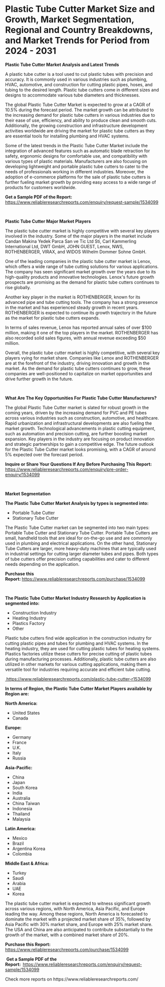 <p><h1>Plastic Tube Cutter Market Size and Growth, Market Segmentation, Regional and Country Breakdowns, and Market Trends for Period from 2024 -  2031</h1></p><p><strong>Plastic Tube Cutter Market Analysis and Latest Trends</strong></p>
<p><p>A plastic tube cutter is a tool used to cut plastic tubes with precision and accuracy. It is commonly used in various industries such as plumbing, HVAC, automotive, and construction for cutting plastic pipes, hoses, and tubing to the desired length. Plastic tube cutters come in different sizes and designs to accommodate various tube diameters and thicknesses.</p><p>The global Plastic Tube Cutter Market is expected to grow at a CAGR of 10.5% during the forecast period. The market growth can be attributed to the increasing demand for plastic tube cutters in various industries due to their ease of use, efficiency, and ability to produce clean and smooth cuts. Additionally, the growing construction and infrastructure development activities worldwide are driving the market for plastic tube cutters as they are essential tools for installing plumbing and HVAC systems.</p><p>Some of the latest trends in the Plastic Tube Cutter Market include the integration of advanced features such as automatic blade retraction for safety, ergonomic designs for comfortable use, and compatibility with various types of plastic materials. Manufacturers are also focusing on developing lightweight and portable plastic tube cutters to cater to the needs of professionals working in different industries. Moreover, the adoption of e-commerce platforms for the sale of plastic tube cutters is further fueling market growth by providing easy access to a wide range of products for customers worldwide.</p></p>
<p><strong>Get a Sample PDF of the Report:&nbsp;</strong> <a href="https://www.reliableresearchreports.com/enquiry/request-sample/1534099">https://www.reliableresearchreports.com/enquiry/request-sample/1534099</a></p>
<p>&nbsp;</p>
<p><strong>Plastic Tube Cutter Major Market Players</strong></p>
<p><p>The plastic tube cutter market is highly competitive with several key players involved in the industry. Some of the major players in the market include Candan Makina Yedek Parca San ve Tic Ltd Sti, Carl Kammerling International Ltd, DWT GmbH, JOHN GUEST, Lenox, NWS, ROTHENBERGER, VIRAX, and WIDOS Wilhelm Dommer Sohne GmbH.</p><p>One of the leading companies in the plastic tube cutter market is Lenox, which offers a wide range of tube cutting solutions for various applications. The company has seen significant market growth over the years due to its high-quality products and innovative technologies. Lenox's future growth prospects are promising as the demand for plastic tube cutters continues to rise globally.</p><p>Another key player in the market is ROTHENBERGER, known for its advanced pipe and tube cutting tools. The company has a strong presence in the market and has experienced steady growth in recent years. ROTHENBERGER is expected to continue its growth trajectory in the future as the market for plastic tube cutters expands.</p><p>In terms of sales revenue, Lenox has reported annual sales of over $100 million, making it one of the top players in the market. ROTHENBERGER has also recorded solid sales figures, with annual revenue exceeding $50 million.</p><p>Overall, the plastic tube cutter market is highly competitive, with several key players vying for market share. Companies like Lenox and ROTHENBERGER are at the forefront of the industry, driving innovation and growth in the market. As the demand for plastic tube cutters continues to grow, these companies are well-positioned to capitalize on market opportunities and drive further growth in the future.</p></p>
<p>&nbsp;</p>
<p><strong>What Are The Key Opportunities For Plastic Tube Cutter Manufacturers?</strong></p>
<p><p>The global Plastic Tube Cutter market is slated for robust growth in the coming years, driven by the increasing demand for PVC and PE tubes across various industries such as construction, automotive, and healthcare. Rapid urbanization and infrastructural developments are also fueling the market growth. Technological advancements in plastic cutting equipment, such as automation and precision cutting, are further boosting market expansion. Key players in the industry are focusing on product innovation and strategic partnerships to gain a competitive edge. The future outlook for the Plastic Tube Cutter market looks promising, with a CAGR of around 5% expected over the forecast period.</p></p>
<p><strong>Inquire or Share Your Questions If Any Before Purchasing This Report:</strong> <a href="https://www.reliableresearchreports.com/enquiry/pre-order-enquiry/1534099">https://www.reliableresearchreports.com/enquiry/pre-order-enquiry/1534099</a></p>
<p>&nbsp;</p>
<p><strong>Market Segmentation</strong></p>
<p><strong>The Plastic Tube Cutter Market Analysis by types is segmented into:</strong></p>
<p><ul><li>Portable Tube Cutter</li><li>Stationary Tube Cutter</li></ul></p>
<p><p>The Plastic Tube Cutter market can be segmented into two main types: Portable Tube Cutter and Stationary Tube Cutter. Portable Tube Cutters are small, handheld tools that are ideal for on-the-go use and are commonly used in plumbing and electrical applications. On the other hand, Stationary Tube Cutters are larger, more heavy-duty machines that are typically used in industrial settings for cutting larger diameter tubes and pipes. Both types of tube cutters offer precision cutting capabilities and cater to different needs depending on the application.</p></p>
<p><strong>Purchase this Report:&nbsp;</strong><a href="https://www.reliableresearchreports.com/purchase/1534099">https://www.reliableresearchreports.com/purchase/1534099</a></p>
<p>&nbsp;</p>
<p><strong>The Plastic Tube Cutter Market Industry Research by Application is segmented into:</strong></p>
<p><ul><li>Construction Industry</li><li>Heating Industry</li><li>Plastics Factory</li><li>Other</li></ul></p>
<p><p>Plastic tube cutters find wide application in the construction industry for cutting plastic pipes and tubes for plumbing and HVAC systems. In the heating industry, they are used for cutting plastic tubes for heating systems. Plastics factories utilize these cutters for precise cutting of plastic tubes during manufacturing processes. Additionally, plastic tube cutters are also utilized in other markets for various cutting applications, making them a versatile tool for industries requiring accurate and efficient tube cutting.</p></p>
<p><a href="https://www.reliableresearchreports.com/plastic-tube-cutter-r1534099">&nbsp;https://www.reliableresearchreports.com/plastic-tube-cutter-r1534099</a></p>
<p><strong>In terms of Region, the Plastic Tube Cutter Market Players available by Region are:</strong></p>
<p>
    <p> <strong> North America: </strong>
        <ul>
            <li>United States</li>
            <li>Canada</li>
        </ul>
        </p> 
    <p> <strong> Europe: </strong>
        <ul>
            <li>Germany</li>
            <li>France</li>
            <li>U.K.</li>
            <li>Italy</li>
            <li>Russia</li>
        </ul>
        </p> 
    <p> <strong> Asia-Pacific: </strong>
        <ul>
            <li>China</li>
            <li>Japan</li>
            <li>South Korea</li>
            <li>India</li>
            <li>Australia</li>
            <li>China Taiwan</li>
            <li>Indonesia</li>
            <li>Thailand</li>
            <li>Malaysia</li>
        </ul>
        </p> 
    <p> <strong> Latin America: </strong>
        <ul>
            <li>Mexico</li>
            <li>Brazil</li>
            <li>Argentina Korea</li>
            <li>Colombia</li>
        </ul>
        </p> 
    <p> <strong> Middle East & Africa: </strong>
        <ul>
            <li>Turkey</li>
            <li>Saudi</li>
            <li>Arabia</li>
            <li>UAE</li>
            <li>Korea</li>
        </ul>
    </p>
    </p>
<p><p>The plastic tube cutter market is expected to witness significant growth across various regions, with North America, Asia Pacific, and Europe leading the way. Among these regions, North America is forecasted to dominate the market with a projected market share of 35%, followed by Asia Pacific with 30% market share, and Europe with 25% market share. The USA and China are also anticipated to contribute substantially to the growth of the market, with a combined market share of 20%.</p></p>
<p><strong>Purchase this Report: </strong><a href="https://www.reliableresearchreports.com/purchase/1534099">https://www.reliableresearchreports.com/purchase/1534099</a></p>
<p>&nbsp;<strong>Get a Sample PDF of the Report:&nbsp;&nbsp;</strong><a href="https://www.reliableresearchreports.com/enquiry/request-sample/1534099">https://www.reliableresearchreports.com/enquiry/request-sample/1534099</a></p>
<p><strong></strong></p>
<p>Check more reports on https://www.reliableresearchreports.com/</p>